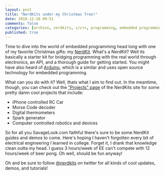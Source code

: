 ```yaml
---
layout: post
title: "NerdKits under my Christmas Tree!"
date: 2010-12-28 09:51
comments: false
categories: [archive, nerdkits, c/c++, programming, embedded programming, c++, arduino]
published: true
---
```


Time to dive into the world of embedded programming head long with one of my favorite Christmas gifts: my <a href="http://www.nerdkits.com/">NerdKit</a>.  What's a NerdKit?  Well its basically a starter kit for bridging programming with the real world through electronics, an API, and a thorough guide for getting started.  You might have also heard of <a href="http://www.arduino.cc/">Arduino</a>, which is a similar and uses open source technology for embedded programming.

What can you do with it?  Well, thats what I aim to find out.  In the meantime, though, you can check out the <a href="http://www.nerdkits.com/projects/">"Projects" page</a> of the NerdKits site for some pretty damn cool projects that include:
<ul>
<li>iPhone controlled RC Car</li>
<li>Morse Code decoder</li>
<li>Digital thermometers</li>
<li>Spark generator</li>
<li>Computer controlled robotics and devices</li>
</ul>

So for all you SavageLook.com faithful there's sure to be some NerdKit guides and demos to come.  Here's hoping I haven't forgotten every bit of electrical engineering I learned in college.  Forget it, I drank that knowledge clean outta my head.  I guess 3 hours/week of EE can't compete with 12 hours/week of beer pong.  Oh well, should be fun anyway!

Oh and be sure to follow <a href="http://twitter.com/#!/nerdkits">@nerdkits</a> on twitter for all kinds of cool updates, demos, and tutorials!